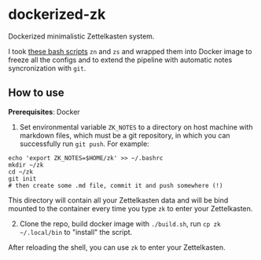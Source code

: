 # dockerized-zk

Dockerized minimalistic Zettelkasten system.

I took [these bash scripts](https://gist.github.com/benevidesh/d78f7681120a13d5386ea55b39d82c9b) `zn` and `zs` and wrapped them into Docker image to freeze all the configs and to extend the pipeline with automatic notes syncronization with `git`.

## How to use

**Prerequisites**: Docker

1. Set environmental variable `ZK_NOTES` to a directory on host machine with markdown files, which must be a git repository, in which you can successfully run `git push`. For example:
```
echo 'export ZK_NOTES=$HOME/zk' >> ~/.bashrc
mkdir ~/zk
cd ~/zk
git init
# then create some .md file, commit it and push somewhere (!)
```

This directory will contain all your Zettelkasten data and will be bind mounted to the container every time you type `zk` to enter your Zettelkasten.

2. Clone the repo, build docker image with `./build.sh`, run `cp zk ~/.local/bin` to "install" the script.

After reloading the shell, you can use `zk` to enter your Zettelkasten.

